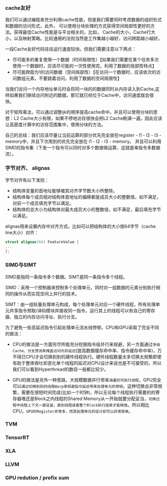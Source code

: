 

### cache友好

我们可以通过编程来充分利用cache性能，但是我们需要同时考虑数据的组织形式和数据的访问形式，此外，
可以使用分块处理的方式获得空间局部性更好的方法。获得最佳Cache性能是与平台相关的，比如，
Cache的大小，Cache行大小，以及映射策略。比较通用的法则当然是工作集越小越好，访问跨距越小越好。

一段Cache友好代码往往运行速度较快。但我们需要注意以下两点：
 - 尽可能多的重复使用一个数据（时间局限性）【如果我们需要在某个任务多次使用一个数据时，应该尽可能的一次性使用完，利用了数据的局部性特点】
 - 尽可能跨距为1的访问数据（空间局部性）【在访问一个数据时，应该依次的访问数组元素，不要跳着访问，利用了数据的空间局限性】

当我们访问一个内存地址单元时会将同一块的的数据同时从内存读入到Cache,这样如果我们继续访问附近的数据，那它就已经位于Cache中，访问速度就会很快。

对于矩阵乘法，可以通过调整ijk的顺序提高cache命中。并且可以使用分块的思想：L2 Cache大小有限，如果不停地访存很快会把L2 Cache刷满一遍。因此应该让高密度计算中的访存范围集中，使用分块的方法。

自己的总结：我们应该尽量让当前运算的部分优先完全放在register - l1 - l2 - l3 - memory中，并且下次用到的优先完全放在 l1 - l2 - l3 - memory。 并且可以利用SIMD的指令集（下发一个指令可以同时对多个数据做运算，这就是单指令多数据流）。

### 字节对齐、 alignas

字节对齐有以下准则：
 - 结构体变量的首地址能够被其对齐字节数大小所整除。
 - 结构体每个成员相对结构体首地址的偏移都是成员大小的整数倍，如不满足，对前一个成员填充字节以满足。
 - 结构体的总大小为结构体对最大成员大小的整数倍，如不满足，最后填充字节以满足。

alignas用来设置内存中对齐方式。比如可以把结构体的大小按64字节（cache line大小）对齐：
```cpp
struct alignas(64) FeatureValue {
...
};
```

### SIMD与SIMT

SIMD是指同一条指令多个数据。SIMT是同一条指令多个线程。

SIMD：采用一个控制器来控制多个处理单元，同时对一组数据的元素分别执行相同的操作从而实现空间上并行的技术。

SIMT：由一组标量处理单元构成，每个处理单元对应一个硬件线程，所有处理单元共享指令预取/译码模块并接收同一指令，运行其上的线程可以有自己的寄存器、独立的内存访问寻址、执行分支。


为了避免一些高延迟指令引起处理单元流水线停顿，CPU和GPU采取了完全不同的做法：
 - CPU的做法是一方面穷尽所能充分挖掘指令级并行来规避，另一方面通过`多级Cache、分支预测来掩盖访问内存延迟`(提高数据缓存命中率、指令缓存命中率)，万不得已CPU才会切换到别的硬件线程执行。硬件线程数量太多切换太频繁即使有助于整体吞吐却恶化单个线程的延迟对CPU设计来说也是不可接受的，所以我们可以看到Hyperthread的数目一般都比较少。

 - GPU的做法是另外一种思路，大规模数据并行带来`海量的可执行线程`，GPU完全可以`通过切换到别的线程Warp来规避指令延迟带来处理单元的停顿`。这种切换会非常频繁，需要在很短时间完成(比如一个时钟)，所以无论每个线程执行需要的的寄存器堆还是Block之内线程的Shared Memory从一开始就要分配妥当，`切换过程中线程上下文一直驻留，直到线程或者整个Block执行结束才能释放`。所以相比CPU，`GPU的Register非常多，而其处理单元的设计却可以异常简单`。

### TVM

### TensorRT

### XLA

### LLVM

### GPU redution / prefix sum
